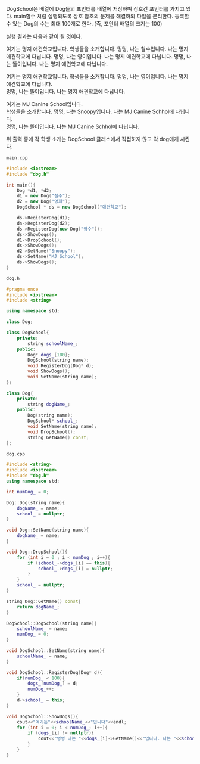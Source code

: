 DogSchool은 배열에 Dog들의 포인터를 배열에 저장하며 상호간 포인터를 가지고 있다.
main함수 처럼 실행되도록 상호 참조의 문제를 해결하되 파일을 분리한다.
등록할 수 있는 Dog의 수는 최대 100개로 한다. (즉, 포인터 배열의 크기는 100)

실행 결과는 다음과 같이 될 것이다.

여기는 명지 애견학교입니다.
학생들을 소개합니다.
멍멍, 나는 철수입니다. 나는 명지 애견학교에 다닙니다.
멍멍, 나는 영이입니다. 나는 명지 애견학교에 다닙니다.
멍멍, 나는 똘이입니다. 나는 명지 애견학교에 다닙니다.

여기는 명지 애견학교입니다.
학생들을 소개합니다.
멍멍, 나는 영이입니다. 나는 명지 애견학교에 다닙니다.     
멍멍, 나는 똘이입니다. 나는 명지 애견학교에 다닙니다.

여기는 MJ Canine School입니다.  
학생들을 소개합니다.
멍멍, 나는 Snoopy입니다. 나는 MJ Canine Schhol에 다닙니다.     
멍멍, 나는 똘이입니다. 나는 MJ Canine Schhol에 다닙니다.

위 출력 중에 각 학생 소개는 DogSchool 클래스에서 직접하지 않고 각 dog에게 시킨다.

```C++
main.cpp

#include <iostream>
#include "dog.h"

int main(){
    Dog *d1, *d2;
    d1 = new Dog("철수");
    d2 = new Dog("영희");
    DogSchool * ds = new DogSchool("애견학교");

    ds->RegisterDog(d1);
    ds->RegisterDog(d2);
    ds->RegisterDog(new Dog("영수"));
    ds->ShowDogs();
    d1->DropSchool();
    ds->ShowDogs();
    d2->SetName("Snoopy");
    ds->SetName("MJ School");
    ds->ShowDogs();
}
```

```c++
dog.h 

#pragma once
#include <iostream>
#include <string>

using namespace std;

class Dog;

class DogSchool{
    private:
        string schoolName_;
    public:
        Dog* dogs_[100];
        DogSchool(string name);
        void RegisterDog(Dog* d);
        void ShowDogs();
        void SetName(string name);
};

class Dog{
    private:
        string dogName_;
    public:
        Dog(string name);
        DogSchool* school_;
        void SetName(string name);
        void DropSchool();
        string GetName() const;
};
```

```c++
dog.cpp

#include <string>
#include <iostream>
#include "dog.h"
using namespace std;

int numDog_ = 0;

Dog::Dog(string name){
    dogName_ = name;
    school_ = nullptr;
}

void Dog::SetName(string name){
    dogName_ = name;
}

void Dog::DropSchool(){
    for (int i = 0 ; i < numDog_; i++){
        if (school_->dogs_[i] == this){
            school_->dogs_[i] = nullptr;
        }
    }
    school_ = nullptr;
}

string Dog::GetName() const{
    return dogName_;
}

DogSchool::DogSchool(string name){
    schoolName_ = name;
    numDog_ = 0;
}

void DogSchool::SetName(string name){
    schoolName_ = name;
}

void DogSchool::RegisterDog(Dog* d){
    if(numDog_ < 100){
        dogs_[numDog_] = d;
        numDog_++;
    }
    d->school_ = this;
}

void DogSchool::ShowDogs(){
    cout<<"여기는"<<schoolName_<<"입니다"<<endl;
    for (int i = 0; i < numDog_; i++){
        if (dogs_[i] != nullptr){
            cout<<"멍멍 나는 "<<dogs_[i]->GetName()<<"입니다. 나는 "<<schoolName_<<"에 다닙니다"<<endl;
        }
    }
}
```

